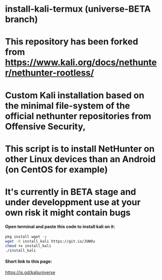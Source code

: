 # install-kali-termux (universe-BETA branch)
# This repository has been forked from https://www.kali.org/docs/nethunter/nethunter-rootless/
# Custom Kali installation based on the minimal file-system of the official nethunter repositories from Offensive Security, 
# This script is to install NetHunter on other Linux devices than an Android (on CentOS for example) 
# It's currently in BETA stage and under developpment use at your own risk it might contain bugs

#### Open terminal and paste this code to install kali on it:
```bash
pkg install wget -y 
wget -O install_kali https://git.io/JUWOu
chmod +x install_kali
./install_kali
```
#### Short link to this page:
https://is.gd/kaliuniverse
